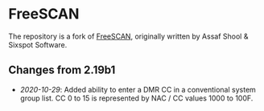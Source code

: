 # FreeSCAN
The repository is a fork of [FreeSCAN](https://github.com/mfcallahan/FreeSCAN), originally written by Assaf Shool & Sixspot Software.

## Changes from 2.19b1
* _2020-10-29_: Added ability to enter a DMR CC in a conventional system group list. CC 0 to 15 is represented by NAC / CC values 1000 to 100F.
